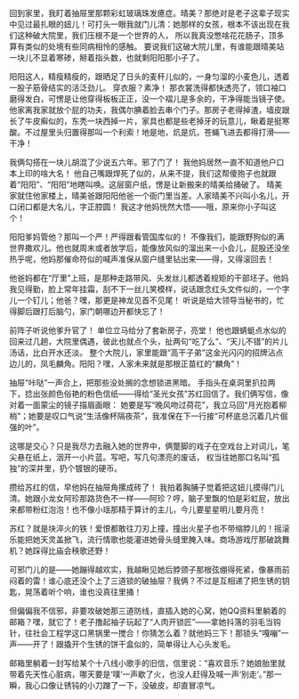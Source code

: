 回到家里，我盯着抽屉里那颗彩虹玻璃珠发癔症。晴美？那绝对是老子这辈子现实中见过最扎眼的妞儿！可打头一眼我就门儿清：她那样的女孩，根本不该出现在我们这种破大院里，我们压根不是一个世界的人， 所以我真没憋啥花花肠子，顶多算有类似的处境有些同病相怜的感触。 要说我们这破大院儿里，有谁能跟晴美站一块儿不显着寒碜，掰着指头数，也就剩阳阳那小子了。

阳阳这人，精瘦精瘦的，跟晒足了日头的麦秆儿似的，一身匀溜的小麦色儿，透着一股子筋骨结实的活泛劲儿。 穿衣服？素净！ 那衣裳洗得都快透亮了，领口袖口磨得发白，可愣是让他穿得板板正正，没一个褶儿是多余的，干净得能当镜子使。他家离我家就放个屁的功夫，我偶尔腆着脸去串个门子。那房子老得掉渣，墙皮跟长了牛皮癣似的，东秃一块西掉一片，家具也都是些老掉牙的玩意儿，瞅着是挺寒酸。不过屋里头归置得那叫一个利索！地是地，炕是炕，苍蝇飞进去都得打滑——干净！

我俩勾搭在一块儿胡混了少说五六年。邪了门了！ 我他妈居然一直不知道他户口本上印的啥大名！ 他自己嘴跟焊死了似的，从来不提，我们这帮傻狍子也就跟着“阳阳”、“阳阳”地瞎叫唤。这层窗户纸，愣是让新搬来的晴美给捅破了。 晴美家就住他家楼上，晴美爸跟阳阳他爸一个衙门里当差。人家晴美不兴叫小名儿，开口闭口都是大名儿，字正腔圆！ 我这才他妈恍然大悟——哦，原来你小子叫这个！ 

阳阳爹妈管他？那叫一个严！严得跟看管国库似的！ 不像我们，能跟野狗似的满世界撒欢儿。他也就周末或者放学后，能像放风似的溜出来一小会儿，屁股还没坐热乎呢，他妈那催命符似的喊声准保从窗户缝里钻出来——得，又得滚回去！ 

他爸妈都在“厅里”上班，是那种走路带风、头发丝儿都透着规矩的干部坯子。他妈我见得勤，脸上常年挂霜，刮不下一丝儿笑模样，说话跟念红头文件似的，一个字儿一个钉儿；他爸？嘿，那更是神龙见首不见尾！ 听说是给大领导当秘书的，忙得脚后跟打后脑勺，家门朝哪边开都快忘了！ 

前阵子听说他爹升官了！ 单位立马给分了套新房子，亮堂！ 他也跟蜻蜓点水似的回来过几趟，大院里偶遇，彼此也就点个头，扯两句“吃了么”、“天儿不错”的片儿汤话，比白开水还淡。 整个大院儿，家里能跟“高干子弟”这金光闪闪的招牌沾点边儿的，凤毛麟角。阳阳？嘿，人家未来就是那根正苗红的“麟角”！ 

抽屉“咔哒”一声合上，把那些没处搁的念想锁进黑暗。 手指头在桌洞里扒拉两下，捻出张颜色俗艳的粉色信纸——得给“圣光女孩”苏红回信了。我们俩写信，像对着一面蒙尘的镜子描眉画眼： 她要是写“晚风吻过荷花”，我立马回“月光抱着柳梢”；她要是叹口气说“生活像杯隔夜茶”，我准保在下一行接“可杯底总沉着几片倔强的叶”。 

这哪是交心？只是我尽力去融入她的世界中，俩蹩脚的戏子在空戏台上对词儿，笔尖悬在纸上，洇开一小片蓝。写吧，写几句漂亮的废话， 权当往她那口名叫“孤独”的深井里，扔个镀银的硬币。

攒给苏红的信，早他妈在抽屉角摞成砖了！ 我拍着胸脯子觉着把这妞儿摸得门儿清。她跟小龙女阿珍那路货色不一样——阿珍？哼，脑子里飘的怕是彩虹屁，放出来都带粉红泡泡！也不像小瑶那精于算计的主儿，今儿要星星明儿要月亮！

苏红？就是块淬火的铁！爱恨都敢往刀刃上撞，撞出火星子也不带缩脖儿的！摇滚乐能把她天灵盖掀飞，流行情歌也能灌进她骨头缝里腌入味。商场游戏厅那破跳舞机？她踩得比庙会秧歌还野！

可邪门儿的是——她蹦得越欢实，我越瞅见她后脖颈子那根弦绷得死紧，像暴雨前闷着的雷！谁心底还没个上了三道锁的破抽屉？我俩？不过是互相递了把生锈的钥匙，晃荡着听个响，谁也没真往里捅！

但偏偏我不信邪，非要攻破她那三道防线，直插入她的心窝，她QQ资料里躺着的邮箱？嘿，就它了！老子撸起袖子玩起了“人肉开锁匠”——拿她抖落的羽毛当钩针，往社会工程学这口黑锅里一搅合！你猜怎么着？就他妈三下！那锁头“嘎嘣”一声——开了！跟撬开个生锈的饼干盒似的，简单得让人心头发毛。

邮箱里躺着一封写给某个十八线小歌手的旧信，信里说：“喜欢音乐？她娘胎里就带着先天性心脏病，哪天要是‘噗’一声歇了火，也没人赶得及喊一声‘别走’。”那一瞬，我心口像让锈钝的小刀蹭了一下，没破皮，却直冒凉气。